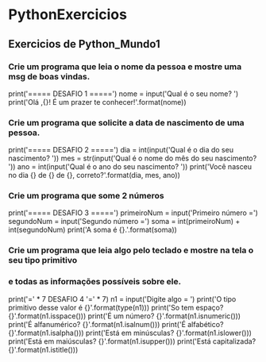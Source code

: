 # PythonExercicios
## Exercicios de Python_Mundo1

### Crie um programa que leia o nome da pessoa e mostre uma msg de boas vindas.
print('===== DESAFIO 1 =====')
nome = input('Qual é o seu nome? ')
print('Olá ,{}! É um prazer te conhecer!'.format(nome))

### Crie um programa que solicite a data de nascimento de uma pessoa.
print('===== DESAFIO 2 =====')
dia = int(input('Qual é o dia do seu nascimento? '))
mes = str(input('Qual é o nome do mês do seu nascimento? '))
ano = int(input('Qual é o ano do seu nascimento? '))
print('Você nasceu no dia {} de {} de {}, correto?'.format(dia, mes, ano))

### Crie um programa que some 2 números
print('===== DESAFIO 3 =====')
primeiroNum = input('Primeiro número =')
segundoNum = input('Segundo número =')
soma = int(primeiroNum) + int(segundoNum)
print('A soma é {}.'.format(soma))

### Crie um programa que leia algo pelo teclado e mostre na tela o seu tipo primitivo
### e todas as informações possíveis sobre ele.
print('=' * 7 DESAFIO 4 '=' * 7)
n1 = input('Digite algo = ')
print('O tipo primitivo desse valor é {}'.format(type(n1)))
print('So tem espaço? {}'.format(n1.isspace()))
print('É um número? {}'.format(n1.isnumeric()))
print('É alfanumérico? {}'.format(n1.isalnum()))
print('É alfabético? {}'.format(n1.isalpha()))
print('Está em minúsculas? {}'.format(n1.islower()))
print('Está em maiúsculas? {}'.format(n1.isupper()))
print('Está capitalizada? {}'.format(n1.istitle()))
